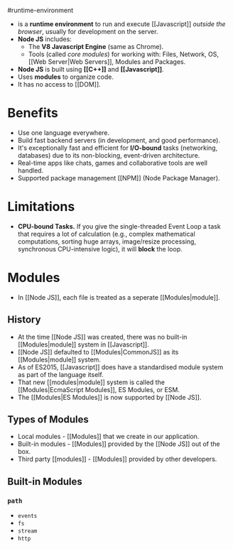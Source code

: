 #runtime-environment
- is a **runtime environment** to run and execute [[Javascript]] *outside the browser*, usually for development on the server.
- **Node JS** includes:
	- The **V8 Javascript Engine** (same as Chrome).
	- Tools (called *core modules*) for working with: Files, Network, OS, [[Web Server|Web Servers]], Modules and Packages.
- **Node JS** is built using **[[C++]]** and **[[Javascript]]**.
- Uses **modules** to organize code.
- It has no access to [[DOM]].
# Benefits
- Use one language everywhere.
- Build fast backend servers (in development, and good performance).
- It's exceptionally fast and efficient for **I/O-bound** tasks (networking, databases) due to its non-blocking, event-driven architecture.
- Real-time apps like chats, games and collaborative tools are well handled.
- Supported package management [[NPM]] (Node Package Manager).
# Limitations
- **CPU-bound Tasks.** If you give the single-threaded Event Loop a task that requires a lot of calculation (e.g., complex mathematical computations, sorting huge arrays, image/resize processing, synchronous CPU-intensive logic), it will **block** the loop.
# Modules
- In [[Node JS]], each file is treated as a seperate [[Modules|module]].
## History
- At the time [[Node JS]] was created, there was no built-in [[Modules|module]] system in [[Javascript]].
- [[Node JS]] defaulted to [[Modules|CommonJS]] as its [[Modules|module]] system.
- As of ES2015, [[Javascript]] does have a standardised module system as part of the language itself.
- That new [[modules|module]] system is called the [[Modules|EcmaScript Modules]], ES Modules, or ESM.
- The [[Modules|ES Modules]] is now supported by [[Node JS]].
## Types of Modules
- Local modules - [[Modules]] that we create in our application.
- Built-in modules - [[Modules]] provided by the [[Node JS]] out of the box.
- Third party [[modules]] - [[Modules]] provided by other developers.
## Built-in Modules
### `path`
	
- `events`
- `fs`
- `stream`
- `http`